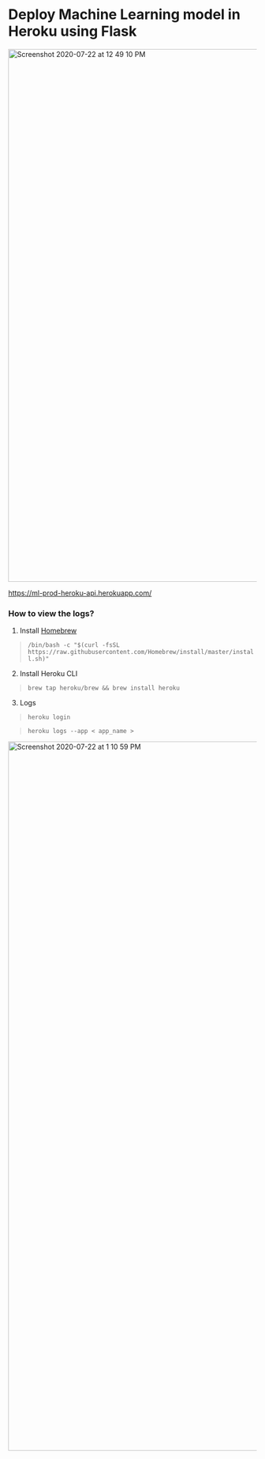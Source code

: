 # Deploy Machine Learning model in Heroku using Flask

<img width="1078" alt="Screenshot 2020-07-22 at 12 49 10 PM" src="https://user-images.githubusercontent.com/43387913/88162749-6e4d5800-cc1a-11ea-8133-7f6faca7ce0d.png">

https://ml-prod-heroku-api.herokuapp.com/


### How to view the logs?
1. Install [Homebrew](https://brew.sh/) 
>`/bin/bash -c "$(curl -fsSL https://raw.githubusercontent.com/Homebrew/install/master/install.sh)"`

2. Install Heroku CLI
>`brew tap heroku/brew && brew install heroku`

3. Logs
>`heroku login`

>`heroku logs --app < app_name >`

<img width="1435" alt="Screenshot 2020-07-22 at 1 10 59 PM" src="https://user-images.githubusercontent.com/43387913/88165307-2fb99c80-cc1e-11ea-8d3b-d18148b282ca.png">
